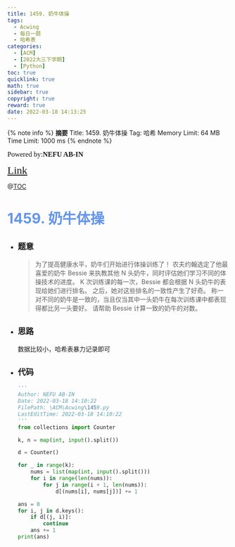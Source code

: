 ```yaml
---
title: 1459. 奶牛体操
tags:
  - Acwing
  - 每日一题
  - 哈希表
categories:
  - [ACM]
  - [2022大三下学期]
  - [Python]
toc: true
quicklink: true
math: true
sidebar: true
copyright: true
reward: true
date: 2022-03-18 14:13:25
---
```



{% note info %}
**摘要**
Title: 1459. 奶牛体操
Tag: 哈希
Memory Limit: 64 MB
Time Limit: 1000 ms
{% endnote %}
<!-- more -->

<font size=3 face=楷体>Powered by:**NEFU AB-IN**</font>

<font color=#FFA500 size=5 face=楷体>[Link](https://www.acwing.com/problem/content/description/1461/)</font>

@[TOC](文章目录)

# <font color=#6495ED size=6>1459. 奶牛体操
</font>

* ## <font size=4 face=粗体>题意</font>

  >为了提高健康水平，奶牛们开始进行体操训练了！
  >农夫约翰选定了他最喜爱的奶牛 Bessie 来执教其他 N 头奶牛，同时评估她们学习不同的体操技术的进度。
  >K 次训练课的每一次，Bessie 都会根据 N 头奶牛的表现给她们进行排名。
  >之后，她对这些排名的一致性产生了好奇。
  >称一对不同的奶牛是一致的，当且仅当其中一头奶牛在每次训练课中都表现得都比另一头要好。
  >请帮助 Bessie 计算一致的奶牛的对数。

* ## <font size=4 face=粗体>思路</font>

  数据比较小，哈希表暴力记录即可

* ## <font size=4 face=粗体>代码</font>

  ```python
  '''
  Author: NEFU AB-IN
  Date: 2022-03-18 14:10:22
  FilePath: \ACM\Acwing\1459.py
  LastEditTime: 2022-03-18 14:10:22
  '''
  from collections import Counter

  k, n = map(int, input().split())

  d = Counter()

  for _ in range(k):
      nums = list(map(int, input().split()))
      for i in range(len(nums)):
          for j in range(i + 1, len(nums)):
              d[(nums[i], nums[j])] += 1

  ans = 0
  for i, j in d.keys():
      if d[(j, i)]:
          continue
      ans += 1
  print(ans)
  ```